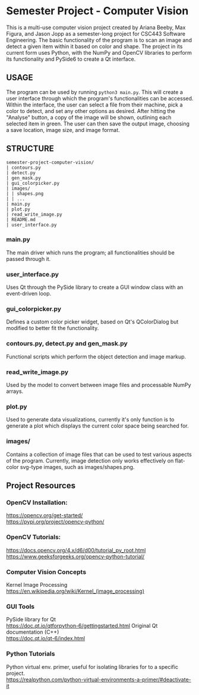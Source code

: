 # Semester Project - Computer Vision
This is a multi-use computer vision project created by Ariana Beeby, Max Figura, and Jason Jopp as a semester-long project for CSC443 Software Engineering. The basic functionality of the program is to scan an image and detect a given item within it based on color and shape. The project in its current form uses Python, with the NumPy and OpenCV libraries to perform its functionality and PySide6 to create a Qt interface.

## USAGE
The program can be used by running `python3 main.py`. This will create a user interface through which the program's functionalities can be accessed.\
Within the interface, the user can select a file from their machine, pick a color to detect, and set any other options as desired. After hitting the "Analyse" button, a copy of the image will be shown, outlining each selected item in green. The user can then save the output image, choosing a save location, image size, and image format.

## STRUCTURE
```
semester-project-computer-vision/
| contours.py
| detect.py
| gen_mask.py
| gui_colorpicker.py
| images/
| | shapes.png
| | ...
| main.py
| plot.py
| read_write_image.py
| README.md
| user_interface.py
```

### main.py
The main driver which runs the program; all functionalities should be passed through it.

### user_interface.py
Uses Qt through the PySide library to create a GUI window class with an event-driven loop.

### gui_colorpicker.py
Defines a custom color picker widget, based on Qt's QColorDialog but modified to better fit the functionality.

### contours.py, detect.py and gen_mask.py
Functional scripts which perform the object detection and image markup.

### read_write_image.py
Used by the model to convert between image files and processable NumPy arrays.

### plot.py
Used to generate data visualizations, currently it's only function is to generate a plot which displays the current color space being searched for.

### images/
Contains a collection of image files that can be used to test various aspects of the program. Currently, image detection only works effectively on flat-color svg-type images, such as images/shapes.png.

## Project Resources
### OpenCV Installation:
https://opencv.org/get-started/
<br> https://pypi.org/project/opencv-python/

### OpenCV Tutorials:
https://docs.opencv.org/4.x/d6/d00/tutorial_py_root.html
<br> https://www.geeksforgeeks.org/opencv-python-tutorial/

### Computer Vision Concepts
Kernel Image Processing
<br>https://en.wikipedia.org/wiki/Kernel_(image_processing)

### GUI Tools
PySide library for Qt
<br> https://doc.qt.io/qtforpython-6/gettingstarted.html
Original Qt documentation (C++)
<br> https://doc.qt.io/qt-6/index.html

### Python Tutorials
Python virtual env. primer, useful for isolating libraries for to a specific project.
<br>https://realpython.com/python-virtual-environments-a-primer/#deactivate-it
